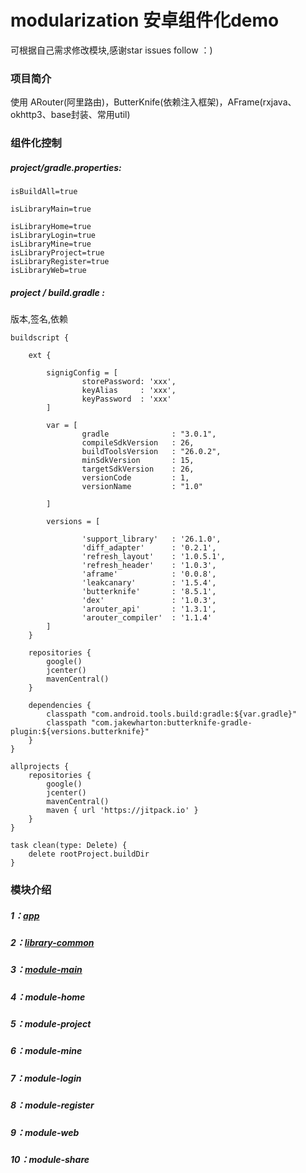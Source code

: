 # modularization 安卓组件化demo
可根据自己需求修改模块,感谢star issues follow ：)

### 项目简介

使用 ARouter(阿里路由)，ButterKnife(依赖注入框架)，AFrame(rxjava、okhttp3、base封装、常用util)

### 组件化控制

##### project/gradle.properties:

```
isBuildAll=true

isLibraryMain=true

isLibraryHome=true
isLibraryLogin=true
isLibraryMine=true
isLibraryProject=true
isLibraryRegister=true
isLibraryWeb=true
```

##### project / build.gradle :
版本,签名,依赖
```
buildscript {

    ext {

        signigConfig = [
                storePassword: 'xxx',
                keyAlias     : 'xxx',
                keyPassword  : 'xxx'
        ]

        var = [
                gradle              : "3.0.1",
                compileSdkVersion   : 26,
                buildToolsVersion   : "26.0.2",
                minSdkVersion       : 15,
                targetSdkVersion    : 26,
                versionCode         : 1,
                versionName         : "1.0"

        ]

        versions = [

                'support_library'   : '26.1.0',
                'diff_adapter'      : '0.2.1',
                'refresh_layout'    : '1.0.5.1',
                'refresh_header'    : '1.0.3',
                'aframe'            : '0.0.8',
                'leakcanary'        : '1.5.4',
                'butterknife'       : '8.5.1',
                'dex'               : '1.0.3',
                'arouter_api'       : '1.3.1',
                'arouter_compiler'  : '1.1.4'
        ]
    }

    repositories {
        google()
        jcenter()
        mavenCentral()
    }

    dependencies {
        classpath "com.android.tools.build:gradle:${var.gradle}"
        classpath "com.jakewharton:butterknife-gradle-plugin:${versions.butterknife}"
    }
}

allprojects {
    repositories {
        google()
        jcenter()
        mavenCentral()
        maven { url 'https://jitpack.io' }
    }
}

task clean(type: Delete) {
    delete rootProject.buildDir
}
```



### 模块介绍

##### 1：[app](https://github.com/woaigmz/modularization/blob/master/app/README.md)

##### 2：[library-common](https://github.com/woaigmz/modularization/blob/master/library-common/README.md)

##### 3：[module-main](https://github.com/woaigmz/modularization/blob/master/module-main/README.md)

##### 4：module-home

##### 5：module-project

##### 6：module-mine

##### 7：module-login

##### 8：module-register

##### 9：module-web

##### 10：module-share
